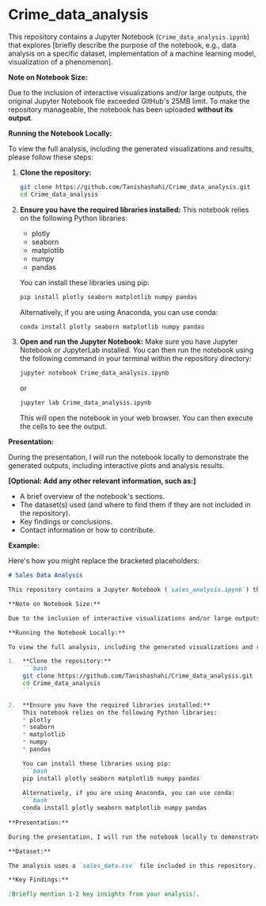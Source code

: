 # Crime_data_analysis

This repository contains a Jupyter Notebook (`Crime_data_analysis.ipynb`) that explores [briefly describe the purpose of the notebook, e.g., data analysis on a specific dataset, implementation of a machine learning model, visualization of a phenomenon].

**Note on Notebook Size:**

Due to the inclusion of interactive visualizations and/or large outputs, the original Jupyter Notebook file exceeded GitHub's 25MB limit. To make the repository manageable, the notebook has been uploaded **without its output**.

**Running the Notebook Locally:**

To view the full analysis, including the generated visualizations and results, please follow these steps:

1.  **Clone the repository:**
    ```bash
    git clone https://github.com/Tanishashahi/Crime_data_analysis.git
    cd Crime_data_analysis
    ```

2.  **Ensure you have the required libraries installed:**
    This notebook relies on the following Python libraries:
    * plotly
    * seaborn
    * matplotlib
    * numpy
    * pandas

    You can install these libraries using pip:
    ```bash
    pip install plotly seaborn matplotlib numpy pandas
    ```
    Alternatively, if you are using Anaconda, you can use conda:
    ```bash
    conda install plotly seaborn matplotlib numpy pandas
    ```

3.  **Open and run the Jupyter Notebook:**
    Make sure you have Jupyter Notebook or JupyterLab installed. You can then run the notebook using the following command in your terminal within the repository directory:
    ```bash
    jupyter notebook Crime_data_analysis.ipynb
    ```
    or
    ```bash
    jupyter lab Crime_data_analysis.ipynb
    ```

    This will open the notebook in your web browser. You can then execute the cells to see the output.

**Presentation:**

During the presentation, I will run the notebook locally to demonstrate the generated outputs, including interactive plots and analysis results.

**[Optional: Add any other relevant information, such as:]**

* A brief overview of the notebook's sections.
* The dataset(s) used (and where to find them if they are not included in the repository).
* Key findings or conclusions.
* Contact information or how to contribute.

**Example:**

Here's how you might replace the bracketed placeholders:

```markdown
# Sales Data Analysis

This repository contains a Jupyter Notebook (`sales_analysis.ipynb`) that explores sales trends over the past year.

**Note on Notebook Size:**

Due to the inclusion of interactive visualizations and/or large outputs, the original Jupyter Notebook file exceeded GitHub's 25MB limit. To make the repository manageable, the notebook has been uploaded **without its output**.

**Running the Notebook Locally:**

To view the full analysis, including the generated visualizations and results, please follow these steps:

1.  **Clone the repository:**
    ```bash
    git clone https://github.com/Tanishashahi/Crime_data_analysis.git
    cd Crime_data_analysis
    ```

2.  **Ensure you have the required libraries installed:**
    This notebook relies on the following Python libraries:
    * plotly
    * seaborn
    * matplotlib
    * numpy
    * pandas

    You can install these libraries using pip:
    ```bash
    pip install plotly seaborn matplotlib numpy pandas
    ```
    Alternatively, if you are using Anaconda, you can use conda:
    ```bash
    conda install plotly seaborn matplotlib numpy pandas
    ```
**Presentation:**

During the presentation, I will run the notebook locally to demonstrate the generated outputs, including interactive plots showing sales by region and product category, as well as key statistical summaries.

**Dataset:**

The analysis uses a `sales_data.csv` file included in this repository.

**Key Findings:**

[Briefly mention 1-2 key insights from your analysis].
